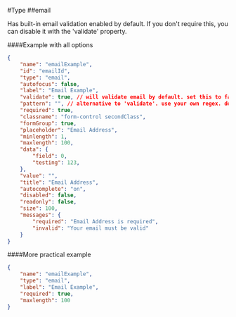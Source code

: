 #Type
##email

Has built-in email validation enabled by default. If you don't require this, you can disable it with the 'validate' property.

####Example with all options

```json
{
    "name": "emailExample",
    "id": "emailId",
    "type": "email",
    "autofocus": false,
    "label": "Email Example",
    "validate": true, // will validate email by default. set this to false to turn off automatic email validation
    "pattern": "", // alternative to 'validate'. use your own regex. don't use this with 'validate' - you'll have to escape some characters and omit the beginning/end forward slashes
    "required": true,
    "classname": "form-control secondClass",
    "formGroup": true,
    "placeholder": "Email Address",
    "minlength": 1,
    "maxlength": 100,
    "data": {
        "field": 0,
        "testing": 123,
    },
    "value": "",
    "title": "Email Address",
    "autocomplete": "on",
    "disabled": false,
    "readonly": false,
    "size": 100,
    "messages": {
        "required": "Email Address is required",  
        "invalid": "Your email must be valid"
    }
}
```

####More practical example

```json
{
    "name": "emailExample",
    "type": "email",
    "label": "Email Example",
    "required": true,
    "maxlength": 100
}
```